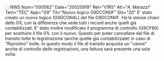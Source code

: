  :  : NWS Num="000562" Date="20020919" Rel="V1R5" Atr="A. Marazzi" Tem="TEC" App="G9" Tit="Nuovo logico G9DCON0F" Sts="20"
E' stato creato un nuovo logico (G9DCON4L) del file G9DCON0F. Ha le stesse chiavi dello 01L con la differenza che vede tutti i record anche quelli già contabilizzati.
E' stato inoltre modificato il programma di controllo (G9CF60) per sostituire il file 01L con il nuovo. Questo per poter cancellare dal file di transito tutte le registrazione (anche quelle già contabilizzate) in caso di "Ripristino" bolle.
In questo modo il file di transito acquista un "valore" anche di controllo delle registrazioni, una
fattura sarà presente una sola volta.
